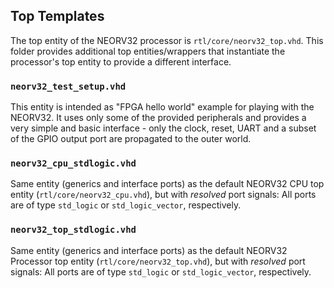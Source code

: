 ## Top Templates

The top entity of the NEORV32 processor is `rtl/core/neorv32_top.vhd`. This folder provides additional
top entities/wrappers that instantiate the processor's top entity to provide a different interface.


### `neorv32_test_setup.vhd`

This entity is intended as "FPGA hello world" example for playing with the NEORV32. It uses only some of the
provided peripherals and provides a very simple and basic interface - only the clock, reset, UART and a subset
of the GPIO output port are propagated to the outer world.


### `neorv32_cpu_stdlogic.vhd`

Same entity (generics and interface ports) as the default NEORV32 CPU top entity (`rtl/core/neorv32_cpu.vhd`),
but with _resolved_ port signals: All ports are of type `std_logic` or `std_logic_vector`, respectively.


### `neorv32_top_stdlogic.vhd`

Same entity (generics and interface ports) as the default NEORV32 Processor top entity (`rtl/core/neorv32_top.vhd`),
but with _resolved_ port signals: All ports are of type `std_logic` or `std_logic_vector`, respectively.

